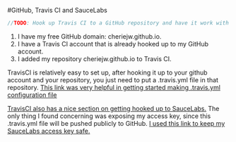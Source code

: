 #GitHub, Travis CI and SauceLabs

```java
//TODO: Hook up Travis CI to a GitHub repository and have it work with SauceLabs. Might be cool to have it deploy to my droplet after passing.
```
1) I have my free GitHub domain: cheriejw.github.io.
2) I have a Travis CI account that is already hooked up to my GitHub account.
3) I added my repository cheriejw.github.io to Travis CI.

TravisCI is relatively easy to set up, after hooking it up to your github account and your repository, you just need to put a .travis.yml file in that repository.
[This link was very helpful in getting started making .travis.yml configuration file](http://blog.tgrrtt.com/exploring-the-travisci-configuration-file "Exploring the TravisCI Configuration File")

[TravisCI also has a nice section on getting hooked up to SauceLabs.](https://docs.travis-ci.com/user/sauce-connect/ "Using SauceLabs") The only thing I found concerning was exposing my access key, since this .travis.yml file will be pushed publicly to GitHub.
[I used this link to keep my SauceLabs access key safe.](https://docs.travis-ci.com/user/environment-variables/ "Environment Variables in TravisCI")